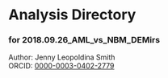 # Analysis Directory 
### for 2018.09.26_AML_vs_NBM_DEMirs
Author: Jenny Leopoldina Smith<br>
ORCID: [0000-0003-0402-2779](https://orcid.org/0000-0003-0402-2779)
<br>